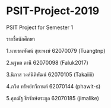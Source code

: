 # PSIT-Project-2019
PSIT Project for Semester 1


รายชื่อนักศึกษา

1.นายธนพัฒน์ สุยะพงษ์ 62070079 (Tuangtnp)

2.นฐพล ตานี         62070098 (Faluk2017)

3.นิภาส วงศ์นิติพัฒน์   62070105 (Takaiiii)

4.ภวิศ ทรัพย์ทวีกานต์   62070144 (phawit-s)

5.ศุภณัฐ ธีรรักษ์ตระกูล  62070185 (jimalike)

